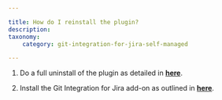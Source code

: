 ```yaml
---

title: How do I reinstall the plugin?
description:
taxonomy:
    category: git-integration-for-jira-self-managed

---
```

1.  Do a full uninstall of the plugin as detailed in [**here**](/wiki/spaces/GIJDC/pages/2053832772).

2.  Install the Git Integration for Jira add-on as outlined in [**here**](/git-integration-for-jira-self-managed/Installation).


